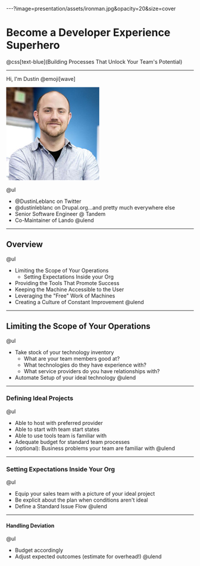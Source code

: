 ---?image=presentation/assets/ironman.jpg&opacity=20&size=cover

# Become a Developer Experience Superhero

@css[text-blue](Building Processes That Unlock Your Team's Potential)

---

Hi, I'm Dustin @emoji[wave]

![PIC](presentation/assets/me.jpg)

@ul
- @DustinLeblanc on Twitter
- @dustinleblanc on Drupal.org...and pretty much everywhere else
- Senior Software Engineer @ Tandem
- Co-Maintainer of Lando
@ulend

---

## Overview

@ul
- Limiting the Scope of Your Operations
    * Setting Expectations Inside your Org
- Providing the Tools That Promote Success
- Keeping the Machine Accessible to the User
- Leveraging the "Free" Work of Machines
- Creating a Culture of Constant Improvement
@ulend

---

## Limiting the Scope of Your Operations

@ul
- Take stock of your technology inventory
    * What are your team members good at?
    * What technologies do they have experience with?
    * What service providers do you have relationships with?
- Automate Setup of your ideal technology
@ulend

---

### Defining Ideal Projects

@ul
- Able to host with preferred provider
- Able to start with team start states
- Able to use tools team is familiar with
- Adequate budget for standard team processes
- (optional): Business problems your team are familiar with
@ulend

---

### Setting Expectations Inside Your Org

@ul
- Equip your sales team with a picture of your ideal project
- Be explicit about the plan when conditions aren't ideal
- Define a Standard Issue Flow
@ulend

---

#### Handling Deviation

@ul
- Budget accordingly
- Adjust expected outcomes (estimate for overhead!)
@ulend

